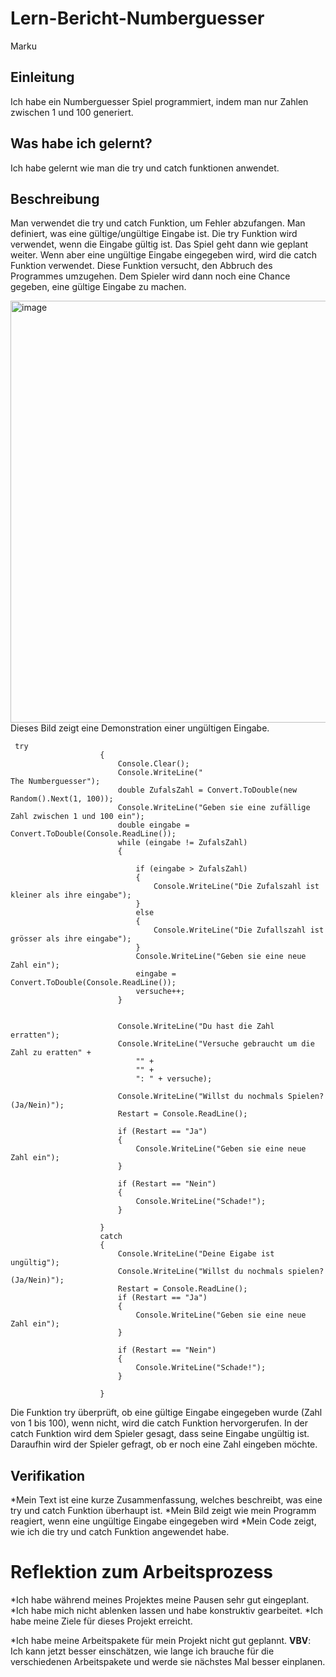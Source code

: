 # Lern-Bericht-Numberguesser
Marku

## Einleitung

Ich habe ein Numberguesser Spiel programmiert, indem man nur Zahlen zwischen 1 und 100 generiert.

## Was habe ich gelernt?

Ich habe gelernt wie man die try und catch funktionen anwendet.

## Beschreibung
Man verwendet die try und catch Funktion, um Fehler abzufangen. Man definiert, was eine gültige/ungültige Eingabe ist. Die try Funktion wird verwendet, wenn die Eingabe gültig ist. Das Spiel geht dann wie geplant weiter. Wenn aber eine ungültige Eingabe eingegeben wird, wird die catch Funktion verwendet. Diese Funktion versucht, den Abbruch des Programmes umzugehen. Dem Spieler wird dann noch eine Chance gegeben, eine gültige Eingabe zu machen.

<img width="675" alt="image" src="https://user-images.githubusercontent.com/110892575/189845043-6b8d8c0c-62c6-465e-b715-aff891bf2094.png">
Dieses Bild zeigt eine Demonstration einer ungültigen Eingabe.

```
 try
                    {
                        Console.Clear();
                        Console.WriteLine("                                                   The Numberguesser");
                        double ZufalsZahl = Convert.ToDouble(new Random().Next(1, 100));
                        Console.WriteLine("Geben sie eine zufällige Zahl zwischen 1 und 100 ein");
                        double eingabe = Convert.ToDouble(Console.ReadLine());
                        while (eingabe != ZufalsZahl)
                        {

                            if (eingabe > ZufalsZahl)
                            {
                                Console.WriteLine("Die Zufalszahl ist kleiner als ihre eingabe");
                            }
                            else
                            {
                                Console.WriteLine("Die Zufallszahl ist grösser als ihre eingabe");
                            }
                            Console.WriteLine("Geben sie eine neue Zahl ein");
                            eingabe = Convert.ToDouble(Console.ReadLine());
                            versuche++;
                        }


                        Console.WriteLine("Du hast die Zahl erratten");
                        Console.WriteLine("Versuche gebraucht um die Zahl zu eratten" +
                            "" +
                            "" +
                            ": " + versuche);

                        Console.WriteLine("Willst du nochmals Spielen?(Ja/Nein)");
                        Restart = Console.ReadLine();

                        if (Restart == "Ja")
                        {
                            Console.WriteLine("Geben sie eine neue Zahl ein");
                        }

                        if (Restart == "Nein")
                        {
                            Console.WriteLine("Schade!");
                        }

                    }
                    catch
                    {
                        Console.WriteLine("Deine Eigabe ist ungültig");
                        Console.WriteLine("Willst du nochmals spielen?(Ja/Nein)");
                        Restart = Console.ReadLine();
                        if (Restart == "Ja")
                        {
                            Console.WriteLine("Geben sie eine neue Zahl ein");
                        }

                        if (Restart == "Nein")
                        {
                            Console.WriteLine("Schade!");
                        }

                    }

```
Die Funktion try überprüft, ob eine gültige Eingabe eingegeben wurde (Zahl von 1 bis 100), wenn nicht, wird die catch Funktion hervorgerufen. In der catch Funktion wird dem Spieler gesagt, dass seine Eingabe ungültig ist. Daraufhin wird der Spieler gefragt, ob er noch eine Zahl eingeben möchte.

## Verifikation
*Mein Text ist eine kurze Zusammenfassung, welches beschreibt, was eine try und catch Funktion überhaupt ist.
*Mein Bild zeigt wie mein Programm reagiert, wenn eine ungültige Eingabe eingegeben wird
*Mein Code zeigt, wie ich die try und catch Funktion angewendet habe.

# Reflektion zum Arbeitsprozess
*Ich habe während meines Projektes meine Pausen sehr gut eingeplant.
*Ich habe mich nicht ablenken lassen und habe konstruktiv gearbeitet.
*Ich habe meine Ziele für dieses Projekt erreicht.
 
*Ich habe meine Arbeitspakete für mein Projekt nicht gut geplannt.
**VBV**: Ich kann jetzt besser einschätzen, wie lange ich brauche für die verschiedenen Arbeitspakete und werde sie nächstes Mal besser einplanen.

